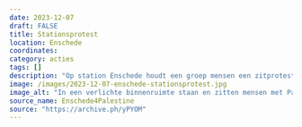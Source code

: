 ```yaml
---
date: 2023-12-07
draft: FALSE
title: Stationsprotest
location: Enschede
coordinates: 
category: acties
tags: []
description: "Op station Enschede houdt een groep mensen een zitprotest om op te roepen voor een vrij Palestina."
image: /images/2023-12-07-enschede-stationsprotest.jpg
image_alt: "In een verlichte binnenruimte staan en zitten mensen met Palestijnse vlaggen langs een gevel. Verschillende mensen maken met hun vingers het 'V'-symbool voor overwinning. Sommigen hebben borden waarop staat (in het Engels) 'Staakt-het-vuren nu' en 'Palestina zal vrij zijn'. In de achtergrond wordt door verschillende mensen een spandoek met de titel (in het Engels) 'Zij hebben namen. Zij hadden dromen' opgehouden. Op het spandoek staan namen van personen die door de zionistische bezetter vermoord zijn."
source_name: Enschede4Palestine
source: "https://archive.ph/yPYOM"
---
```

